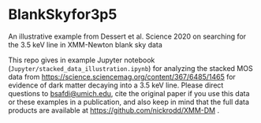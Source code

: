 # BlankSkyfor3p5
An illustrative example from Dessert et al. Science 2020 on searching for the 3.5 keV line in XMM-Newton blank sky data

This repo gives in example Jupyter notebook (`Jupyter/stacked_data_illustration.ipynb`) for analyzing the stacked MOS data from https://science.sciencemag.org/content/367/6485/1465 for evidence of dark matter decaying into a 3.5 keV line.  Please direct questions to bsafdi@umich.edu, cite the original paper if you use this data or these examples in a publication, and also keep in mind that the full data products are available at https://github.com/nickrodd/XMM-DM .
